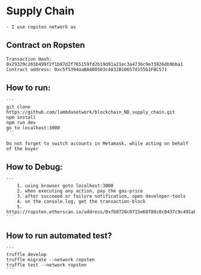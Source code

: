 
# Supply Chain
    - I use ropsten network as 

## Contract on Ropsten
                        
    Transaction Hash: 0x29329c265b499f2f1b87d2f765159fd2b19d91a21ec3a4736c9e33826db9bba1
    Contract address: 0xc5f5394aaBA480503c4832B10657d155b1FBC571
                        
## How to run:
    ```
    git clone https://github.com/lambdanetwork/blockchain_ND_supply_chain.git
    npm install
    npm run dev
    go to localhost:3000
    ```
    
    Do not forget to switch accounts in Metamask, while acting on behalf of the buyer

## How to Debug:
    ```
        1. using browser goto localhost:3000
        2. when executing any action, pay the gas-price
        3. after succeeed or failure notification, open developer-tools
        4. on the console.log, get the transaction-block
        5. https://ropsten.etherscan.io/address/0xfb0720c0715e68f80c0c0437c9c491abfed9e7ab#code
    ```

## How to run automated test?
    ```
    truffle develop
    truffle migrate --network ropsten
    truffle test --network ropsten
    ```